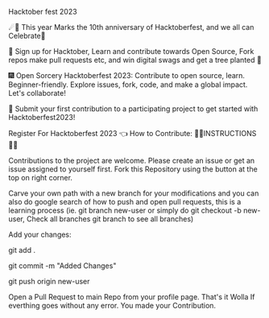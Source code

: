 Hacktober fest 2023

☄🌠 This year Marks the 10th anniversary of Hacktoberfest, and we all can Celebrate🎉

🎯 Sign up for Hacktober, Learn and contribute towards Open Source, Fork repos make pull requests etc, and win digital swags and get a tree planted 🎄

🎆 Open Sorcery Hacktoberfest 2023: Contribute to open source, learn. Beginner-friendly. Explore issues, fork, code, and make a global impact. Let's collaborate!

🎐 Submit your first contribution to a participating project to get started with Hacktoberfest2023!

Register For Hacktoberfest 2023 👈 How to Contribute: 👨‍💻INSTRUCTIONS👩‍💻

Contributions to the project are welcome. Please create an issue or get an issue assigned to yourself first. Fork this Repository using the button at the top on right corner.


Carve your own path with a new branch for your modifications and you can also do google search of how to push and open pull requests, this is a learning process (ie. git branch new-user or simply do git checkout -b new-user, Check all branches git branch to see all branches)

Add your changes:

git add .

git commit -m "Added Changes"

git push origin new-user

Open a Pull Request to main Repo from your profile page. That's it Wolla If everthing goes without any error. You made your Contribution.

